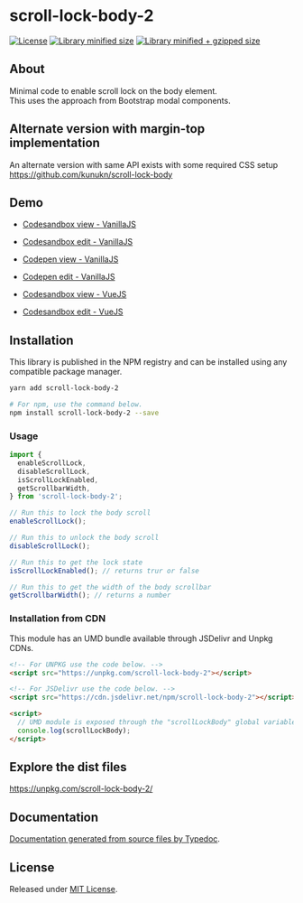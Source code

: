 # scroll-lock-body-2

[![License](https://badgen.net/github/license/kunukn/scroll-lock-body-2)](./LICENSE)
[![Library minified size](https://badgen.net/bundlephobia/min/scroll-lock-body-2)](https://bundlephobia.com/result?p=scroll-lock-body-2)
[![Library minified + gzipped size](https://badgen.net/bundlephobia/minzip/scroll-lock-body-2)](https://bundlephobia.com/result?p=scroll-lock-body-2)

## About

Minimal code to enable scroll lock on the body element.<br>
This uses the approach from Bootstrap modal components.

## Alternate version with margin-top implementation

An alternate version with same API exists with some required CSS setup<br>
https://github.com/kunukn/scroll-lock-body

## Demo

- <a href="https://vd53k.csb.app/" target="_blank" rel="noopener noreferrer">Codesandbox view - VanillaJS</a>

- <a href="https://codesandbox.io/s/scroll-lock-body-2-demo-vd53k" target="_blank" rel="noopener noreferrer">Codesandbox edit - VanillaJS</a>

- <a href="https://codepen.io/kunukn/full/mdWymRj" target="_blank" rel="noopener noreferrer">Codepen view - VanillaJS</a>

- <a href="https://codepen.io/kunukn/pen/mdWymRj" target="_blank" rel="noopener noreferrer">Codepen edit - VanillaJS</a>

- <a href="https://pr4ph.csb.app" target="_blank" rel="noopener noreferrer">Codesandbox view - VueJS</a>

- <a href="https://codesandbox.io/s/vue-scroll-lock-body-2-demo-pr4ph" target="_blank" rel="noopener noreferrer">Codesandbox edit - VueJS</a>

## Installation

This library is published in the NPM registry and can be installed using any compatible package manager.

```sh
yarn add scroll-lock-body-2

# For npm, use the command below.
npm install scroll-lock-body-2 --save
```

### Usage

```js
import {
  enableScrollLock,
  disableScrollLock,
  isScrollLockEnabled,
  getScrollbarWidth,
} from 'scroll-lock-body-2';

// Run this to lock the body scroll
enableScrollLock();

// Run this to unlock the body scroll
disableScrollLock();

// Run this to get the lock state
isScrollLockEnabled(); // returns trur or false

// Run this to get the width of the body scrollbar
getScrollbarWidth(); // returns a number
```

### Installation from CDN

This module has an UMD bundle available through JSDelivr and Unpkg CDNs.

```html
<!-- For UNPKG use the code below. -->
<script src="https://unpkg.com/scroll-lock-body-2"></script>

<!-- For JSDelivr use the code below. -->
<script src="https://cdn.jsdelivr.net/npm/scroll-lock-body-2"></script>

<script>
  // UMD module is exposed through the "scrollLockBody" global variable.
  console.log(scrollLockBody);
</script>
```

## Explore the dist files

https://unpkg.com/scroll-lock-body-2/

## Documentation

[Documentation generated from source files by Typedoc](./docs/README.md).

## License

Released under [MIT License](./LICENSE).
